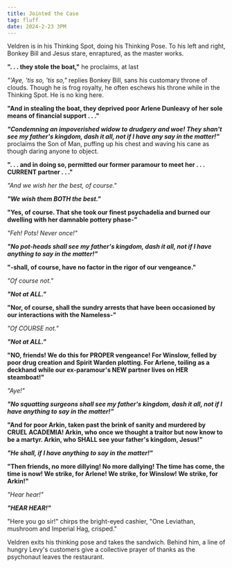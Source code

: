 ```yaml
---
title: Jointed the Case
tag: fluff
date: 2024-2-23 3PM
---
```


Veldren is in his Thinking Spot, doing his Thinking Pose. To his left and right, Bonkey Bill and Jesus stare, enraptured, as the master works.

**". . . they stole the boat,"** he proclaims, at last

*"'Aye, 'tis so, 'tis so,"* replies Bonkey Bill, sans his customary throne of clouds. Though he is frog royalty, he often eschews his throne while in the Thinking Spot. He is no king here.

**"And in stealing the boat, they deprived poor Arlene Dunleavy of her sole means of financial support . . ."**

***"Condemning an impoverished widow to drudgery and woe! They shan't see my father's kingdom, dash it all, not if I have any say in the matter!"*** proclaims the Son of Man, puffing up his chest and waving his cane as though daring anyone to object.

**". . . and in doing so, permitted our former paramour to meet her . . . CURRENT partner . . ."**

*"And we wish her the best, of course."*

***"We wish them BOTH the best."***

**"Yes, of course. That she took our finest psychadelia and burned our dwelling with her damnable pottery phase-"**

*"Feh! Pots! Never once!"*

***"No pot-heads shall see my father's kingdom, dash it all, not if I have anything to say in the matter!"***

**"-shall, of course, have no factor in the rigor of our vengeance."**

*"Of course not."*

***"Not at ALL."***

**"Nor, of course, shall the sundry arrests that have been occasioned by our interactions with the Nameless-"**

*"Of COURSE not."*

***"Not at ALL."***

**"NO, friends! We do this for PROPER vengeance! For Winslow, felled by poor drug creation and Spirit Warden plotting. For Arlene, toiling as a deckhand while our ex-paramour's NEW partner lives on HER steamboat!"**

*"Aye!"*

***"No squatting surgeons shall see my father's kingdom, dash it all, not if I have anything to say in the matter!"***

**"And for poor Arkin, taken past the brink of sanity and murdered by CRUEL ACADEMIA! Arkin, who once we thought a traitor but now know to be a martyr. Arkin, who SHALL see your father's kingdom, Jesus!"**

***"He shall, if I have anything to say in the matter!"***

**"Then friends, no more dillying! No more dallying! The time has come, the time is now! We strike, for Arlene! We strike, for Winslow! We strike, for Arkin!"**

*"Hear hear!"*

***"HEAR HEAR!"***

"Here you go sir!" chirps the bright-eyed cashier, "One Leviathan, mushroom and Imperial Hag, crisped."

Veldren exits his thinking pose and takes the sandwich. Behind him, a line of hungry Levy's customers give a collective prayer of thanks as the psychonaut leaves the restaurant.